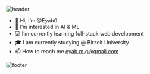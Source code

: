 ![header](https://capsule-render.vercel.app/api?type=wave&color=gradient&height=280&section=header&text=Hi%20there%20👋&fontSize=90)






- 👋 Hi, I’m @Eyab0
- 👀 I’m interested in AI & ML
- 💻 I’m currently learning full-stack web development
- 🎓 I am currently studying @ Birzeit University
- 📫 How to reach me eyab.m.g@gmail.com

<!---
Eyab0/Eyab0 is a ✨ special ✨ repository because its `README.md` (this file) appears on your GitHub profile.
You can click the Preview link to take a look at your changes.
--->



![footer](https://capsule-render.vercel.app/api?type=wave&color=gradient&height=150&section=footer)
